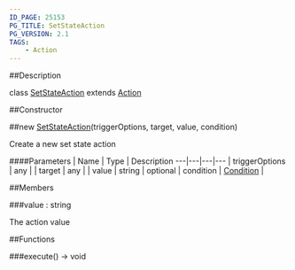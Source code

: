```yaml
---
ID_PAGE: 25153
PG_TITLE: SetStateAction
PG_VERSION: 2.1
TAGS:
    - Action
---
```

##Description

class [SetStateAction](/classes/2.2-alpha/SetStateAction) extends [Action](/classes/2.2-alpha/Action)



##Constructor

##new [SetStateAction](/classes/2.2-alpha/SetStateAction)(triggerOptions, target, value, condition)

Create a new set state action

####Parameters
 | Name | Type | Description
---|---|---|---
 | triggerOptions | any | 
 | target | any | 
 | value | string | 
optional | condition | [Condition](/classes/2.2-alpha/Condition) | 

##Members

###value : string

The action value

##Functions

###execute() &rarr; void


